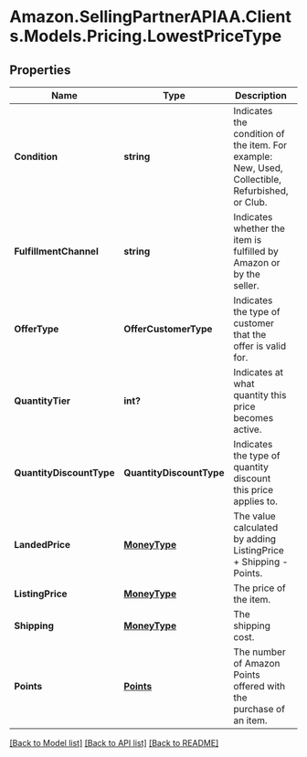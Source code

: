 # Amazon.SellingPartnerAPIAA.Clients.Models.Pricing.LowestPriceType
## Properties

Name | Type | Description | Notes
------------ | ------------- | ------------- | -------------
**Condition** | **string** | Indicates the condition of the item. For example: New, Used, Collectible, Refurbished, or Club. | 
**FulfillmentChannel** | **string** | Indicates whether the item is fulfilled by Amazon or by the seller. | 
**OfferType** | **OfferCustomerType** | Indicates the type of customer that the offer is valid for. | [optional] 
**QuantityTier** | **int?** | Indicates at what quantity this price becomes active. | [optional] 
**QuantityDiscountType** | **QuantityDiscountType** | Indicates the type of quantity discount this price applies to. | [optional] 
**LandedPrice** | [**MoneyType**](MoneyType.md) | The value calculated by adding ListingPrice + Shipping - Points. | [optional] 
**ListingPrice** | [**MoneyType**](MoneyType.md) | The price of the item. | 
**Shipping** | [**MoneyType**](MoneyType.md) | The shipping cost. | [optional] 
**Points** | [**Points**](Points.md) | The number of Amazon Points offered with the purchase of an item. | [optional] 

[[Back to Model list]](../README.md#documentation-for-models) [[Back to API list]](../README.md#documentation-for-api-endpoints) [[Back to README]](../README.md)

